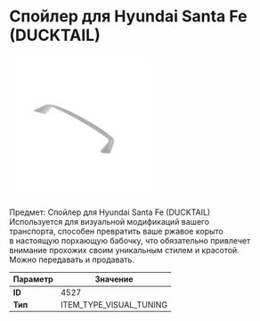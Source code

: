 # Спойлер для Hyundai Santa Fe (DUCKTAIL)

![Item Image](../img/4527.webp?raw=true)

Предмет: Спойлер для Hyundai Santa Fe (DUCKTAIL)<br>Используется для визуальной модификаций вашего<br>транспорта, способен превратить ваше ржавое корыто<br>в настоящую порхающую бабочку, что обязательно привлечет<br>внимание прохожих своим уникальным стилем и красотой.<br>Можно передавать и продавать.


| Параметр | Значение |
|----------|----------|
| **ID** | 4527 |
| **Тип** | ITEM_TYPE_VISUAL_TUNING |

